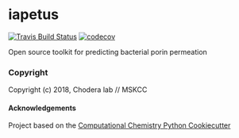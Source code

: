 iapetus
==============================
[//]: # (Badges)
[![Travis Build Status](https://travis-ci.org/REPLACE_WITH_OWNER_ACCOUNT/iapetus.png)](https://travis-ci.org/REPLACE_WITH_OWNER_ACCOUNT/iapetus)
[![codecov](https://codecov.io/gh/REPLACE_WITH_OWNER_ACCOUNT/iapetus/branch/master/graph/badge.svg)](https://codecov.io/gh/REPLACE_WITH_OWNER_ACCOUNT/iapetus/branch/master)

Open source toolkit for predicting bacterial porin permeation

### Copyright

Copyright (c) 2018, Chodera lab // MSKCC


#### Acknowledgements

Project based on the
[Computational Chemistry Python Cookiecutter](https://github.com/choderalab/cookiecutter-python-comp-chem)
